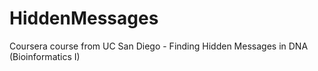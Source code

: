 # HiddenMessages
Coursera course from UC San Diego - Finding Hidden Messages in DNA (Bioinformatics I)
